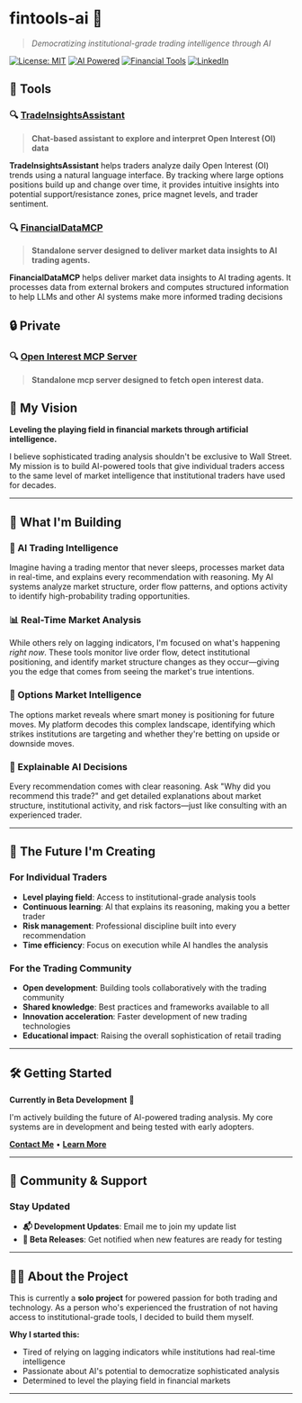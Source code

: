 # **fintools-ai** 🚀

> *Democratizing institutional-grade trading intelligence through AI*

[![License: MIT](https://img.shields.io/badge/License-MIT-yellow.svg)](https://opensource.org/licenses/MIT)
[![AI Powered](https://img.shields.io/badge/AI-Powered-brightgreen.svg)](https://aws.amazon.com/bedrock/)
[![Financial Tools](https://img.shields.io/badge/Financial-Tools-blue.svg)](https://github.com/fintools-ai)
[![LinkedIn](https://img.shields.io/badge/Connect-LinkedIn-blue?logo=linkedin&logoColor=white)](https://www.linkedin.com/in/sayantanbhow/)

## 🚧 Tools

### 🔍 [TradeInsightsAssistant](https://github.com/fintools-ai/TradeInsightsAssistant)

> **Chat-based assistant to explore and interpret Open Interest (OI) data**

**TradeInsightsAssistant** helps traders analyze daily Open Interest (OI) trends using a natural language interface. By tracking where large options positions build up and change over time, it provides intuitive insights into potential support/resistance zones, price magnet levels, and trader sentiment.

### 🔍 [FinancialDataMCP](https://github.com/fintools-ai/FinancialDataMCP)
> **Standalone server designed to deliver market data insights to AI trading agents.**
> 
**FinancialDataMCP** helps deliver market data insights to AI trading agents. It processes data from external brokers and computes structured information to help LLMs and other AI systems make more informed trading decisions

## 🔒 Private

### 🔍  [Open Interest MCP Server](https://github.com/fintools-ai/mcp-openinterest-server) 
> **Standalone mcp server designed to fetch open interest data.**


## 🎯 **My Vision**

**Leveling the playing field in financial markets through artificial intelligence.**

I believe sophisticated trading analysis shouldn't be exclusive to Wall Street. My mission is to build AI-powered tools that give individual traders access to the same level of market intelligence that institutional traders have used for decades.

---

## 🌟 **What I'm Building**

### **🧠 AI Trading Intelligence**
Imagine having a trading mentor that never sleeps, processes market data in real-time, and explains every recommendation with reasoning. My AI systems analyze market structure, order flow patterns, and options activity to identify high-probability trading opportunities.

### **📊 Real-Time Market Analysis**
While others rely on lagging indicators, I'm focused on what's happening *right now*. These tools monitor live order flow, detect institutional positioning, and identify market structure changes as they occur—giving you the edge that comes from seeing the market's true intentions.

### **🎯 Options Market Intelligence**
The options market reveals where smart money is positioning for future moves. My platform decodes this complex landscape, identifying which strikes institutions are targeting and whether they're betting on upside or downside moves.

### **💬 Explainable AI Decisions**
Every recommendation comes with clear reasoning. Ask "Why did you recommend this trade?" and get detailed explanations about market structure, institutional activity, and risk factors—just like consulting with an experienced trader.

---

## 🚀 **The Future I'm Creating**

### **For Individual Traders**
- **Level playing field**: Access to institutional-grade analysis tools
- **Continuous learning**: AI that explains its reasoning, making you a better trader
- **Risk management**: Professional discipline built into every recommendation
- **Time efficiency**: Focus on execution while AI handles the analysis

### **For the Trading Community**
- **Open development**: Building tools collaboratively with the trading community
- **Shared knowledge**: Best practices and frameworks available to all
- **Innovation acceleration**: Faster development of new trading technologies
- **Educational impact**: Raising the overall sophistication of retail trading

---

## 🛠️ **Getting Started**

**Currently in Beta Development** 🚧

I'm actively building the future of AI-powered trading analysis. My core systems are in development and being tested with early adopters.

**[Contact Me](mailto:sayantanbhow@gmail.com)** • **[Learn More](mailto:sayantanbhow@gmail.com)** 

---


## 🌟 **Community & Support**


### **Stay Updated**
- **📬 Development Updates**: Email me to join my update list
- **🔔 Beta Releases**: Get notified when new features are ready for testing

---

## 👨‍💻 **About the Project**

This is currently a **solo project** for powered passion for both trading and technology. As a person who's experienced the frustration of not having access to institutional-grade tools, I decided to build them myself.

**Why I started this:**
- Tired of relying on lagging indicators while institutions had real-time intelligence
- Passionate about AI's potential to democratize sophisticated analysis
- Determined to level the playing field in financial markets


---
